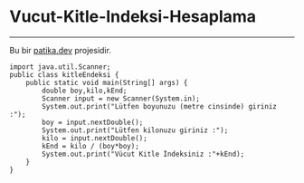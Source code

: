 # Vucut-Kitle-Indeksi-Hesaplama
---
Bu bir [patika.dev](www.patika.dev) projesidir.
```
import java.util.Scanner;
public class kitleEndeksi {
    public static void main(String[] args) {
        double boy,kilo,kEnd;
        Scanner input = new Scanner(System.in);
        System.out.print("Lütfen boyunuzu (metre cinsinde) giriniz :");
        boy = input.nextDouble();
        System.out.print("Lütfen kilonuzu giriniz :");
        kilo = input.nextDouble();
        kEnd = kilo / (boy*boy);
        System.out.print("Vücut Kitle İndeksiniz :"+kEnd);
    }
}
```

